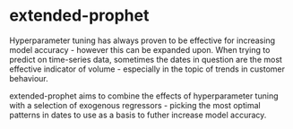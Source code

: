 # extended-prophet

Hyperparameter tuning has always proven to be effective for increasing model accuracy - however this can be expanded upon.
When trying to predict on time-series data, sometimes the dates in question are the most effective indicator of volume - especially in the topic of trends in customer behaviour.

extended-prophet aims to combine the effects of hyperparameter tuning with a selection of exogenous regressors - picking the most optimal patterns in dates to use as a basis to futher increase model accuracy.
